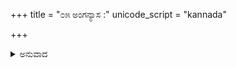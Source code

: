 +++
title = "೦೫ ಅಂಗನ್ಯಾಸ :"
unicode_script = "kannada"

+++


<details><summary>ಅನುವಾದ</summary>

ಓಂ ನಮೋ ನಮೋ ಹೃದಯಾಯ ನಮಃ । ಓಂ ಭಗವತೇ ನಮಃ ಶಿರಸೇ ಸ್ವಾಹಾ । ಓಂ ವಾಸುದೇವಾಯ ನಮಃ ಶಿಖಾಯೈ ವಷಟ್ । ಓಂ ನಮೋ ನಮಃ ಕವಚಾಯ ಹುಂ । ಓಂ ಭಗವತೇ ನಮಃ ನೇತ್ರತ್ರಯಾಯ ವೌಷಟ್ । ಓಂ ವಾಸುದೇವಾಯ ನಮಃ ಅಸ್ತ್ರಾಯ ಫಟ್ ॥  
ಹೀಗೆ ಹೃದಯಾದಿ ಸ್ಥಾನಗಳಲ್ಲಿ ನ್ಯಾಸಮಾಡಬೇಕು.
</details>

